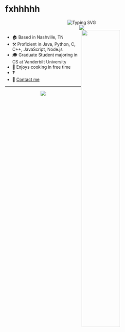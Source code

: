 # fxhhhhh

<div align="center"> <img src="https://readme-typing-svg.demolab.com?font=Fira+Code&pause=1000&color=DE95F7&width=435&lines=I'm+Xihan+Fu;Software+Engineer+" alt="Typing SVG" /> </div>

  <!-- knock code pictures  -->
 <div align="center"> <img src="https://cdn.jsdelivr.net/gh/sun0225SUN/sun0225SUN/assets/images/coding.gif" /></div>

<picture>
    <source media="(prefers-color-scheme: dark)">
    <img align="right" width="50%" src="https://github-readme-stats.vercel.app/api?username=fxhhhhh&hide_title=true&hide_border=true&show_icons=trueline_height=21&text_color=000&icon_color=000&bg_color=0,ea6161,ffc64d,fffc4d,52fa5a&theme=graywhite">
</picture>

-   🏠 Based in Nashville, TN
-   ⚒️ Proficient in Java, Python, C, C++, JavaScript, Node.js
-   🎓 Graduate Student majoring in CS at Vanderbilt University
-   🍳 Enjoys cooking in free time
-   ❓ 
-   📧 [Contact me](mailto:ceciliaaaafu@gmail.com)
<!-- 
<div align="right"> <img src="https://github-readme-stats.vercel.app/api?username=fxhhhhh&hide_title=true&hide_border=true&show_icons=trueline_height=21&text_color=000&icon_color=000&bg_color=0,ea6161,ffc64d,fffc4d,52fa5a&theme=graywhite" /> </div> -->


---


<div align="center"> <img src="https://github-readme-stats.vercel.app/api/top-langs/?username=anuraghazra&layout=compact)](https://github.com/anuraghazra/github-readme-stats" /> </div>


